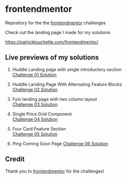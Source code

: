 # frontendmentor

Repository for the the [frontendmentor](https://www.frontendmentor.io/) challenges

Check out the landing page I made for my solutions

https://patricktouchette.com/frontendmentor/

## Live previews of my solutions

1. Huddle Landing page with single introductory section  
   [Challenge 01 Solution](https://patricktouchette.com/frontendmentor/01-huddle-landing-page-with-single-introductory-section/)

2. Huddle Landing Page With Alternating Feature Blocks  
   [Challenge 02 Solution](https://patricktouchette.com/frontendmentor/02-huddle-landing-page-with-alternating-feature-blocks/)

3. Fylo landing page with two column layout  
   [Challenge 03 Solution](https://patricktouchette.com/frontendmentor/03-fylo-landing-page-with-two-column-layout/)

4. Single Price Grid Component  
   [Challenge 04 Solution](https://patricktouchette.com/frontendmentor/04-single-price-grid-component/)

5. Four Card Feature Section  
   [Challenge 05 Solution](https://patricktouchette.com/frontendmentor/05-four-card-feature-section/)

6. Ping Coming Soon Page
   [Challenge 06 Solution](https://patricktouchette.com/frontendmentor/06-ping-coming-soon-page/)

## Credit

Thank you to [frontendmentor](https://www.frontendmentor.io/) for the challenges!
